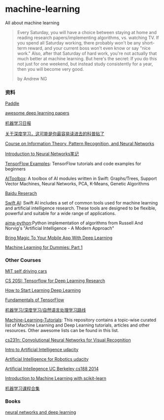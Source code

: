 # machine-learning
All about machine learning

>Every Saturday, you will have a choice between staying at home and reading research papers/implementing algorithms, vs. watching TV. If you spend all Saturday working, there probably won't be any short-term reward, and your current boss won't even know or say "nice work." Also, after that Saturday of hard work, you're not actually that much better at machine learning. But here's the secret: If you do this not just for one weekend, but instead study consistently for a year, then you will become very good.
>
> by Andrew NG


### 资料

[Paddle](https://github.com/baidu/Paddle)

[awesome deep learning papers](https://github.com/terryum/awesome-deep-learning-papers)

[机器学习日报](http://ml.memect.com/)

[关于深度学习，这可能是你最容易读进去的科普贴了](http://36kr.com/search?q=%E5%85%B3%E4%BA%8E%E6%B7%B1%E5%BA%A6%E5%AD%A6%E4%B9%A0%EF%BC%8C%E8%BF%99%E5%8F%AF%E8%83%BD%E6%98%AF%E4%BD%A0%E6%9C%80%E5%AE%B9%E6%98%93%E8%AF%BB%E8%BF%9B%E5%8E%BB%E7%9A%84%E7%A7%91%E6%99%AE%E8%B4%B4%E4%BA%86)

[Course on Information Theory, Pattern Recognition, and Neural Networks](http://videolectures.net/course_information_theory_pattern_recognition/)

[Introduction to Neural Networks笔记](http://www.cs.toronto.edu/~rgrosse/csc321/notes.html)

[TensorFlow Examples](https://github.com/aymericdamien/TensorFlow-Examples): TensorFlow tutorials and code examples for beginners

[AIToolbox](https://github.com/KevinCoble/AIToolbox): A toolbox of AI modules written in Swift: Graphs/Trees, Support Vector Machines, Neural Networks, PCA, K-Means, Genetic Algorithms

[Baidu Reserach](https://github.com/baidu-research)

[Swift AI](https://github.com/collinhundley/Swift-AI): Swift AI includes a set of common tools used for machine learning and artificial intelligence research. These tools are designed to be flexible, powerful and suitable for a wide range of applications.

[aima-python](https://github.com/aimacode/aima-python):Python implementation of algorithms from Russell And Norvig's "Artificial Intelligence - A Modern Approach"

[Bring Magic To Your Mobile App With Deep Learning](https://medium.com/@avihay/bring-magic-to-your-mobile-app-with-deep-learning-184d9062d7fc#.s6dbg1poc)

[Machine Learning for Dummies: Part 1
](https://chatbotslife.com/machine-learning-for-dummies-part-1-dbaca076ec07#.b1plzj31s)

### Other Courses

[MIT self driving cars](http://selfdrivingcars.mit.edu/deeptraffic/)

[CS 20SI: Tensorflow for Deep Learning Research](https://web.stanford.edu/class/cs20si/)

[How to Start Learning Deep Learning](http://ofir.io/How-to-Start-Learning-Deep-Learning/)

[Fundamentals of TensorFlow](https://www.youtube.com/watch?v=EM6SU8QVSlY)

[机器学习/深度学习/自然语言处理学习路线](http://www.cnblogs.com/cyruszhu/p/5496913.html)

[Machine-Learning-Tutorials](https://github.com/ujjwalkarn/Machine-Learning-Tutorials/blob/master/README.md): This repository contains a topic-wise curated list of Machine Learning and Deep Learning tutorials, articles and other resources. Other awesome lists can be found in this list.

[cs231n: Convolutional Neural Networks for Visual Recognition](http://http://pan.baidu.com/s/1pKsTivp#path=%252F%25E6%2588%2591%25E7%259A%2584%25E5%2588%2586%25E4%25BA%25AB%252F!New%252FCS231n%2520-%2520Convolutional%2520Neural%2520Networks%2520for%2520Visual%2520Recognition(Winter%25202016))

[Intro to Artificial Intelligence udacity](https://classroom.udacity.com/courses/cs271/)

[Artificial Intelligence for Robotics udacity](https://classroom.udacity.com/courses/cs373/)

[Artificial Intellegence UC Berkeley cs188 2014](https://www.youtube.com/watch?v=W1S-HSakPTM&list=PLNozK-HB4MXsVAN6cqkCAO09RChbIAk5i)

[Introduction to Machine Learning with scikit-learn](http://machinelearningmastery.com/introduction-machine-learning-scikit-learn/)

[机器学习课程合集](http://weibo.com/ttarticle/p/show?id=2309351000224063530780342226&u=2391537795&m=4063539524483927&cu=2391537795)
### Books

[neural networks and deep learning](http://neuralnetworksanddeeplearning.com/)

